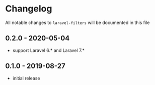 # Changelog

All notable changes to `laravel-filters` will be documented in this file

## 0.2.0 - 2020-05-04

- support Laravel 6.* and Laravel 7.*

## 0.1.0 - 2019-08-27

- initial release

